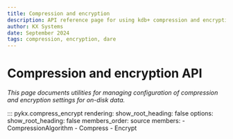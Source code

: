 ```yaml
---
title: Compression and encryption
description: API reference page for using kdb+ compression and encryption through PyKX
author: KX Systems
date: September 2024
tags: compression, encryption, dare
---
```

# Compression and encryption API

_This page documents utilities for managing configuration of compression and encryption settings for on-disk data._

::: pykx.compress_encrypt
    rendering:
      show_root_heading: false
    options:
      show_root_heading: false
      members_order: source
      members:
        - CompressionAlgorithm
        - Compress
        - Encrypt
